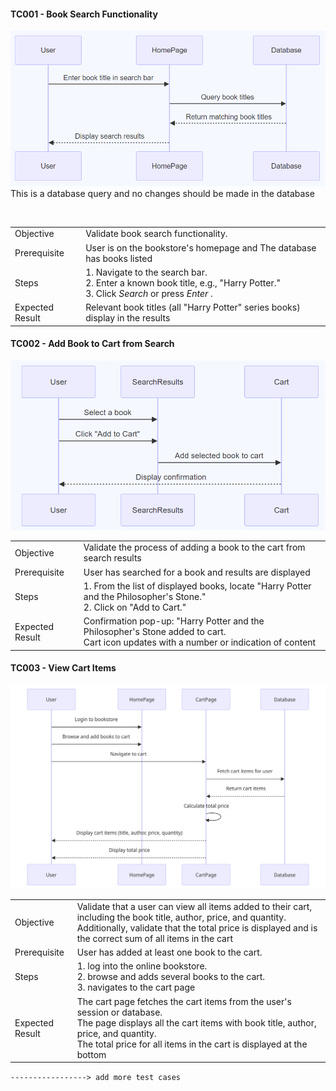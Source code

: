 




#### TC001 - Book Search Functionality

![Alt text](Assets/image-6.png)
<br> This is a database query and no changes should be made in the database
<table>
    <tr>
        <td>Objective</td>
        <td>Validate book search functionality.</td>
    </tr>
    <tr>
        <td>Prerequisite</td>
        <td>User is on the bookstore's homepage and The database has books listed</td>
    </tr>
    <tr>
        <td>Steps</td>
        <td>
            1. Navigate to the search bar.<br>
            2. Enter a known book title, e.g., "Harry Potter." <br>
            3. Click <i> Search </i> or press <i>Enter </i>.
        </td>
    </tr>
    <tr>
        <td>Expected Result</td>
        <td>Relevant book titles (all "Harry Potter" series books) display in the results</td> <br>
    </tr>

</table>

#### TC002 - Add Book to Cart from Search

![Alt text](Assets/image-7.png)
<table>
    <tr>
        <td>Objective</td>
        <td>Validate the process of adding a book to the cart from search results</td>
    </tr>
    <tr>
        <td>Prerequisite</td>
        <td>User has searched for a book and results are displayed</td>
    </tr>
    <tr>
        <td>Steps</td>
        <td>
            1. From the list of displayed books, locate "Harry Potter and the Philosopher's Stone."<br>
            2. Click on "Add to Cart." <br>
        </td>
    </tr>
    <tr>
        <td>Expected Result</td>
        <td>Confirmation pop-up: "Harry Potter and the Philosopher's Stone added to cart.<br>
        Cart icon updates with a number or indication of content <br>
        </td>  
    </tr>

</table>

####  TC003 - View Cart Items
![Alt text](Assets/ViewCartItems.png)
<table>
    <tr>
        <td>Objective</td>
        <td>Validate that a user can view all items added to their cart, including the book title, author, price, and quantity. Additionally, validate that the total price is displayed and is the correct sum of all items in the cart</td>
    </tr>
    <tr>
        <td>Prerequisite</td>
        <td>User has added at least one book to the cart.</td>
    </tr>
    <tr>
        <td>Steps</td>
        <td>
            1. log into the online bookstore.<br>
            2. browse and adds several books to the cart.<br>
            3.  navigates to the cart page <br>
        </td>
    </tr>
    <tr>
        <td>Expected Result</td>
        <td>The cart page fetches the cart items from the user's session or database.<br>
            The page displays all the cart items with book title, author, price, and quantity.<br>
            The total price for all items in the cart is displayed at the bottom <br>
        </td>  
    </tr>

</table>

`-----------------> add more test cases `
